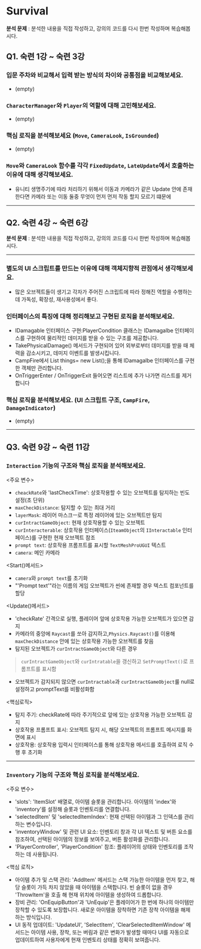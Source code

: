 # Survival

 **분석 문제** : 분석한 내용을 직접 작성하고, 강의의 코드를 다시 한번 작성하며 복습해봅시다.
 
## Q1. 숙련 1강 ~ 숙련 3강

### 입문 주차와 비교해서 입력 받는 방식의 차이와 공통점을 비교해보세요.
- (empty)
### `CharacterManager`와 `Player`의 역할에 대해 고민해보세요.
- (empty)
### 핵심 로직을 분석해보세요 (`Move`, `CameraLook`, `IsGrounded`)
- (empty)
### `Move`와 `CameraLook` 함수를 각각 `FixedUpdate`, `LateUpdate`에서 호출하는 이유에 대해 생각해보세요.
- 유니티 생명주기에 따라 처리하기 위해서 이동과 카메라가 같은 Update 안에 존재한다면 카메라 또는 이동 둘중 무엇이 먼저 먼저 작동 할지 모르기 떄문에
----
## Q2. 숙련 4강 ~ 숙련 6강
**분석 문제** : 분석한 내용을 직접 작성하고, 강의의 코드를 다시 한번 작성하며 복습해봅시다.
* * *
### 별도의 UI 스크립트를 만드는 이유에 대해 객체지향적 관점에서 생각해보세요.
- 많은 오브젝트들이 생기고 각자가 주어진 스크립트에 따라 정해진 역할을 수행하는데 가독성, 확장성, 재사용성에서 좋다.

### 인터페이스의 특징에 대해 정리해보고 구현된 로직을 분석해보세요.
- IDamagable 인터페이스 구현:PlayerCondition 클래스는 IDamagalbe 인터페이스를 구현하여 물리적인 데미지를 받을 수 있는 구조를 제공합니다.
- TakePhysicalDamage() 메서드가 구현되어 있어 외부로부터 데미지를 받을 때 체력을 감소시키고, 데미지 이벤트를 발생시킵니다.
- CampFire에서 List<IDamagalbe> things= new List<IDamagalbe>();을 통해 IDamagalbe 인터페이스를 구현한 객체만 관리합니다.
- OnTriggerEnter / OnTriggerExit 들어오면 리스트에 추가 나가면 리스트를 제거합니다

### 핵심 로직을 분석해보세요. (UI 스크립트 구조, `CampFire`, `DamageIndicator`)
- (empty)
---
## Q3. 숙련 9강 ~ 숙련 11강

### `Interaction` 기능의 구조와 핵심 로직을 분석해보세요.

<주요 변수>
- `cheackRate`와 'lastCheckTime': 상호작용할 수 있는 오브젝트를 탐지하는 빈도 설정(초 단위)
- `maxCheckDistance`: 탐지할 수 있는 최대 거리
- `layerMask`: 레이어 마스크ㅡ로 특정 레이어에 있는 오브젝트만 탐지
- `curIntractGameObject`: 현재 상호작용할 수 있는 오브젝트
- `curInteracterable`: 상호작용 인터페이스(`IteamObject`의 `IInteractable` 인터페이스)를 구현한 현재 오브젝트 참조
- `prompt text`: 상호작용 프롬프트를 표시할 `TextMeshProUGUI` 텍스트
- `camera`: 메인 카메라

<Start()메서드>
- `camera`와 `prompt text`를 초기화
- "'Prompt text'"라는 이름의 게임 오브젝트가 씬에 존재할 경우 텍스트 컴포넌트를 할당

<Update()메서드>
 - 'checkRate' 간격으로 실행, 플레이어 앞에 상호작용 가능한 오브젝트가 있으면 감지
 - 카메라의 중앙에 `Raycast`를 쏘아 감지하고,`Physics.Raycast()`를 이용해 `maxCheckDistance` 안에 있는 상호작용 가능한 오브젝트를 찾음
 - 탐지된 오브젝트가 `curIntractGameObject`와 다른 경우
  > `curIntractGameObject`와 `curIntratable`을 갱신하고 `SetPromptText()`로 프롬프트를 표시함
 - 오브젝트가 감지되지 않으면 `curIntractable`과 `curIntractGameObject`룰 null로 설정하고 promptText를 비활성화함

<핵심로직>
- 탐지 주기: checkRate에 따라 주기적으로 앞에 있는 상호작용 가능한 오브젝트 감지
- 상호작용 프롬프트 표시: 오브젝트 탐지 시, 해당 오브젝트의 프롬프트 메시지를 화면에 표시
- 상호작용: 상호작용 입력시 인터페이스를 통해 상호작용 메서드를 호출하여 로직 수행 후 초기화
----
### `Inventory` 기능의 구조와 핵심 로직을 분석해보세요.

<주요 변수>
- 'slots': 'ItemSlot' 배열로, 아이템 슬롯을 관리합니다. 아이템의 'index'와 'inventory'를 설정해 슬롯과 인벤토리를 연결합니다.
- 'selectedItem' 및 'selectedItemIndex': 현재 선택된 아이템과 그 인덱스를 관리하는 변수입니다.
- 'inventoryWindow' 및 관련 UI 요소: 인벤토리 창과 각 UI 텍스트 및 버튼 요소를 참조하여, 선택된 아이템의 정보를 보여주고, 버튼 활성화를 관리합니다.
- 'PlayerController', 'PlayerCondition' 참조: 플레이어의 상태와 인벤토리를 조작하는 데 사용됩니다.

<핵심 로직>
- 아이템 추가 및 스택 관리: 'AddItem' 메서드는 스택 가능한 아이템을 먼저 찾고, 해당 슬롯이 가득 차지 않았을 때 아이템을 스택합니다. 빈 슬롯이 없을 경우 'ThrowItem'을 호출 해 현재 위치에 아이템을 생성하여 드롭합니다.
- 장비 관리: 'OnEquipButton'과 'UnEquip'은 플레이어가 한 번에 하나의 아이템만 장착할 수 있도록 보장합니다. 새로운 아이템을 장착하면 기존 장착 아이템을 해제하는 방식입니다.
- UI 동적 업데이트: 'UpdateUI', 'SelectItem', 'ClearSelectedItemWindow' 메서드는 아이템 사용, 장착, 또는 버림과 같은 변화가 발생할 때마다 UI를 자동으로 업데이트하여 사용자에게 현재 인벤토리 상태를 정확히 보여줍니다.

